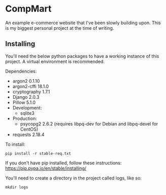 # CompMart
An example e-commerce website that I've been slowly building upon. This is my biggest personal project at the time of writing.

## Installing
You'll need the below python packages to have a working instance of this project. A virtual environment is recommended.

Dependencies:
* argon2 0.1.10
* argon2-cffi 18.1.0
* cryptography 1.7.1
* Django 2.0.3
* Pillow 5.1.0
* Development:
  * sqlite3
* Production:
  * psycopg2 2.6.2 (requires libpq-dev for Debian and libpq-devel for CentOS)
* requests 2.18.4

To install:
```
pip install -r stable-req.txt
```
If you don't have pip installed, follow these instructions: https://pip.pypa.io/en/stable/installing/

You'll need to create a directory in the project called logs, like so:
```
mkdir logs
```
